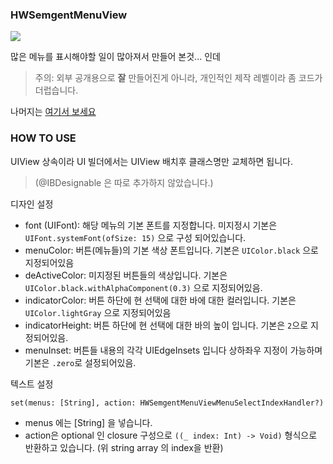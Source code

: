 ### HWSemgentMenuView

![](https://img1.daumcdn.net/thumb/R1280x0/?scode=mtistory2&fname=https%3A%2F%2Fblog.kakaocdn.net%2Fdn%2Fba2c5v%2FbtqF9DegbAn%2FPOGSgz9rZk8wM6h1GHlCgk%2Fimg.gif)

많은 메뉴를 표시해야할 일이 많아져서 만들어 본것... 인데
> 주의: 외부 공개용으로 **잘** 만들어진게 아니라, 개인적인 제작 레벨이라 좀 코드가 더럽습니다.

나머지는  [여기서 보세요](https://me.innori.com/2685) 

### HOW TO USE

UIView 상속이라 UI 빌더에서는 UIView 배치후 클래스명만 교체하면 됩니다.
>  (@IBDesignable 은 따로 추가하지 않았습니다.)

디자인 설정

- font (UIFont): 해당 메뉴의 기본 폰트를 지정합니다. 미지정시 기본은  `UIFont.systemFont(ofSize: 15)` 으로 구성 되어있습니다.
- menuColor: 버튼(메뉴들)의 기본 색상 폰트입니다. 기본은 `UIColor.black` 으로 지정되어있음
- deActiveColor: 미지정된 버튼들의 색상입니다. 기본은 `UIColor.black.withAlphaComponent(0.3)` 으로 지정되어있음.
- indicatorColor: 버튼 하단에 현 선택에 대한 바에 대한 컬러입니다. 기본은 `UIColor.lightGray` 으로 지정되어있음
- indicatorHeight: 버튼 하단에 현 선택에 대한 바의 높이 입니다. 기본은 `2`으로 지정되어있음.
- menuInset: 버튼들 내용의 각각 UIEdgeInsets 입니다 상하좌우 지정이 가능하며 기본은 `.zero`로 설정되어있음.


텍스트 설정 

```
set(menus: [String], action: HWSemgentMenuViewMenuSelectIndexHandler?)
```

- menus 에는 [String] 을 넣습니다.
-   action은 optional 인 closure 구성으로  `((_ index: Int) -> Void)` 형식으로 반환하고 있습니다.   (위 string array 의 index을 반환)